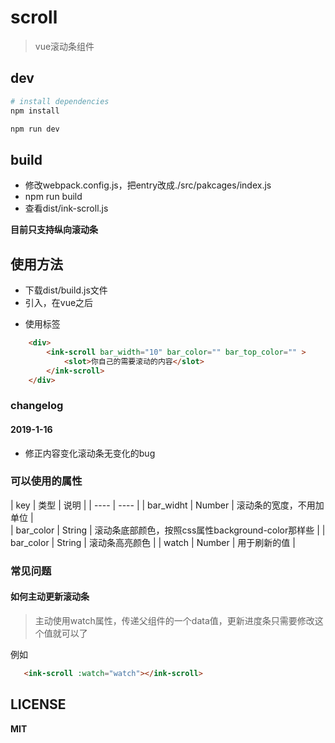 # scroll

> vue滚动条组件

## dev

``` bash
# install dependencies
npm install

npm run dev

```

## build

- 修改webpack.config.js，把entry改成./src/pakcages/index.js
- npm run build
- 查看dist/ink-scroll.js 



**目前只支持纵向滚动条**


## 使用方法

- 下载dist/build.js文件
- 引入，在vue之后
    > <script type="text/javascript" src="build.js"></script>
- 使用标签
``` html
    <div>
        <ink-scroll bar_width="10" bar_color="" bar_top_color="" >
            <slot>你自己的需要滚动的内容</slot>
        </ink-scroll>
    </div>
```

### changelog

#### 2019-1-16

- 修正内容变化滚动条无变化的bug

### 可以使用的属性


| key | 类型 | 说明 | 
| ---- | ---- | 
| bar_widht | Number |  滚动条的宽度，不用加单位 |  
| bar_color | String | 滚动条底部颜色，按照css属性background-color那样些 | 
| bar_color | String | 滚动条高亮颜色 | 
| watch | Number | 用于刷新的值 | 

### 常见问题

#### 如何主动更新滚动条

> 主动使用watch属性，传递父组件的一个data值，更新进度条只需要修改这个值就可以了  
 
 例如
 ``` html
    <ink-scroll :watch="watch"></ink-scroll>
 ```


## LICENSE

**MIT**
